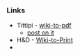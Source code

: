 

### Links

- Tittipi - [wiki-to-pdf](https://gitlab.constantvzw.org/titipi/wiki-to-pdf/-/tree/expert?ref_type=heads)
	- [post on it](https://titipi.org/wiki/index.php/Wiki-to-pdf)
- H&D - [Wiki-to-Print](https://github.com/hackersanddesigners/wiki2print?tab=readme-ov-file)
- 